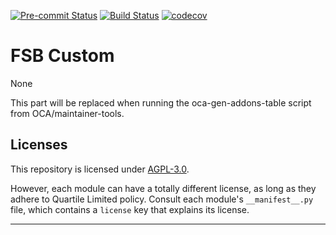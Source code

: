 
<!-- /!\ Non OCA Context : Set here the badge of your runbot / runboat instance. -->
[![Pre-commit Status](https://github.com/qrtl/fsb-custom/actions/workflows/pre-commit.yml/badge.svg?branch=16.0)](https://github.com/qrtl/fsb-custom/actions/workflows/pre-commit.yml?query=branch%3A16.0)
[![Build Status](https://github.com/qrtl/fsb-custom/actions/workflows/test.yml/badge.svg?branch=16.0)](https://github.com/qrtl/fsb-custom/actions/workflows/test.yml?query=branch%3A16.0)
[![codecov](https://codecov.io/gh/qrtl/fsb-custom/branch/16.0/graph/badge.svg)](https://codecov.io/gh/qrtl/fsb-custom)
<!-- /!\ Non OCA Context : Set here the badge of your translation instance. -->

<!-- /!\ do not modify above this line -->

# FSB Custom

None

<!-- /!\ do not modify below this line -->

<!-- prettier-ignore-start -->

[//]: # (addons)

This part will be replaced when running the oca-gen-addons-table script from OCA/maintainer-tools.

[//]: # (end addons)

<!-- prettier-ignore-end -->

## Licenses

This repository is licensed under [AGPL-3.0](LICENSE).

However, each module can have a totally different license, as long as they adhere to Quartile Limited
policy. Consult each module's `__manifest__.py` file, which contains a `license` key
that explains its license.

----
<!-- /!\ Non OCA Context : Set here the full description of your organization. -->
